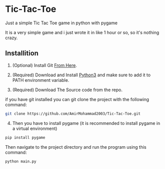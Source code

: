 # Tic-Tac-Toe
Just a simple Tic Tac Toe game in python with pygame

It is a very simple game and i just wrote it in like 1 hour or so, so it's nothing crazy.

## Installition
1. (Optional) Install Git [From Here](https://git-scm.com/download).

2. (Required) Download and Install [Python3](https://python.org) and make sure to add it to PATH environment variable.

3. (Required) Download The Source code from the repo.

if you have git installed you can git clone the project with the following command:

```bash
git clone https://github.com/AmirMohammad2003/Tic-Tac-Toe.git
```

4. Then you have to install pygame (it is recommended to install pygame in a virtual environment)

```bash
pip install pygame
```

Then navigate to the project directory and run the program using this command:

```bash
python main.py
```

